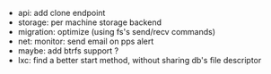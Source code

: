 * api: add clone endpoint
* storage: per machine storage backend
* migration: optimize (using fs's send/recv commands)
* net: monitor: send email on pps alert
* maybe: add btrfs support ?
* lxc: find a better start method, without sharing db's file descriptor
